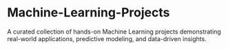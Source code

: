 # Machine-Learning-Projects
A curated collection of hands-on Machine Learning projects demonstrating real-world applications, predictive modeling, and data-driven insights.
